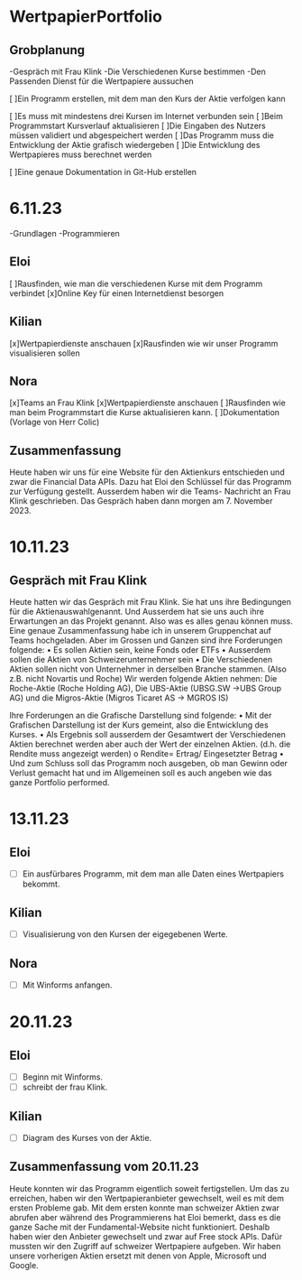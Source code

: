 # WertpapierPortfolio

## Grobplanung
  -Gespräch mit Frau Klink
    -Die Verschiedenen Kurse bestimmen
    -Den Passenden Dienst für die Wertpapiere aussuchen 

[ ]Ein Programm erstellen, mit dem man den Kurs der Aktie verfolgen kann 

  [ ]Es muss mit mindestens drei Kursen im Internet verbunden sein 
  [ ]Beim Programmstart Kursverlauf aktualisieren 
  [ ]Die Eingaben des Nutzers müssen validiert und abgespeichert werden 
  [ ]Das Programm muss die Entwicklung der Aktie grafisch wiedergeben 
  [ ]Die Entwicklung des Wertpapieres muss berechnet werden 
  
[ ]Eine genaue Dokumentation in Git-Hub erstellen 
  
# 6.11.23
  -Grundlagen 
  -Programmieren
## Eloi
  [ ]Rausfinden, wie man die verschiedenen Kurse mit dem Programm verbindet
  [x]Online Key für einen Internetdienst besorgen

## Kilian
  [x]Wertpapierdienste anschauen
  [x]Rausfinden wie wir unser Programm visualisieren sollen

## Nora
  [x]Teams an Frau Klink
  [x]Wertpapierdienste anschauen
  [ ]Rausfinden wie man beim Programmstart die Kurse aktualisieren kann.
  [ ]Dokumentation (Vorlage von Herr Colic)
  
## Zusammenfassung 
  Heute haben wir uns für eine Website für den Aktienkurs entschieden und zwar die Financial Data APIs. Dazu hat Eloi den Schlüssel für das Programm zur Verfügung gestellt. Ausserdem haben wir die Teams-    Nachricht an Frau Klink geschrieben. Das Gespräch haben dann morgen am 7. November 2023. 

# 10.11.23

## Gespräch mit Frau Klink
Heute hatten wir das Gespräch mit Frau Klink. Sie hat uns ihre Bedingungen für die Aktienauswahlgenannt. Und Ausserdem hat sie uns auch ihre Erwartungen an das Projekt genannt. Also was es alles genau können muss. Eine genaue Zusammenfassung habe ich in unserem Gruppenchat auf Teams hochgeladen. Aber im Grossen und Ganzen sind ihre Forderungen folgende:
  •	Es sollen Aktien sein, keine Fonds oder ETFs
  •	Ausserdem sollen die Aktien von Schweizerunternehmer sein
  •	Die Verschiedenen Aktien sollen nicht von Unternehmer in derselben Branche stammen. (Also z.B. nicht Novartis und Roche)
    Wir werden folgende Aktien nehmen: Die Roche-Aktie (Roche Holding AG), Die UBS-Aktie (UBSG.SW ->UBS Group AG) und die Migros-Aktie (Migros Ticaret AS -> MGROS IS) 

Ihre Forderungen an die Grafische Darstellung sind folgende:
  •	Mit der Grafischen Darstellung ist der Kurs gemeint, also die Entwicklung des Kurses.
  •	Als Ergebnis soll ausserdem der Gesamtwert der Verschiedenen Aktien berechnet werden aber auch der Wert der einzelnen Aktien. (d.h. die Rendite muss angezeigt werden)
    o	Rendite= Ertrag/ Eingesetzter Betrag
  •	Und zum Schluss soll das Programm noch ausgeben, ob man Gewinn oder Verlust gemacht hat und im Allgemeinen soll es auch angeben wie das ganze Portfolio performed.

# 13.11.23

## Eloi
- [ ] Ein ausfürbares Programm, mit dem man alle Daten eines Wertpapiers bekommt.
## Kilian
- [ ] Visualisierung von den Kursen der eigegebenen Werte. 
## Nora
- [ ] Mit Winforms anfangen.

# 20.11.23

## Eloi
- [ ] Beginn mit Winforms.
- [ ] schreibt der frau Klink.
## Kilian 
- [ ] Diagram des Kurses von der Aktie.

## Zusammenfassung vom 20.11.23
  Heute konnten wir das Programm eigentlich soweit fertigstellen. Um das zu erreichen, haben wir den Wertpapieranbieter gewechselt, weil es mit dem ersten Probleme gab. Mit dem ersten konnte man schweizer 
  Aktien zwar abrufen aber während des Programmierens hat Eloi bemerkt, dass es die ganze Sache mit der Fundamental-Website nicht funktioniert. Deshalb haben wier den Anbieter gewechselt und zwar auf Free   stock APIs. Dafür mussten wir den Zugriff auf schweizer Wertpapiere aufgeben. Wir haben unsere vorherigen Aktien ersetzt mit denen von Apple, Microsoft und Google.
